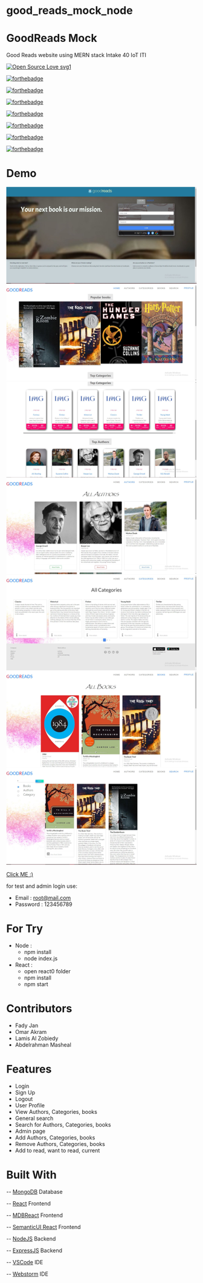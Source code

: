 # good_reads_mock_node
# GoodReads Mock
Good Reads website using MERN stack Intake 40 IoT ITI

[![Open Source Love svg1](https://badges.frapsoft.com/os/v1/open-source.svg?v=103)](https://github.com/ellerbrock/open-source-badges/)

[![forthebadge](https://forthebadge.com/images/badges/made-with-javascript.svg)](https://forthebadge.com)

[![forthebadge](https://forthebadge.com/images/badges/built-with-love.svg)](https://forthebadge.com)

[![forthebadge](https://forthebadge.com/images/badges/built-with-swag.svg)](https://forthebadge.com)

[![forthebadge](https://forthebadge.com/images/badges/uses-html.svg)](https://forthebadge.com)

[![forthebadge](https://forthebadge.com/images/badges/uses-css.svg)](https://forthebadge.com)

[![forthebadge](https://forthebadge.com/images/badges/uses-git.svg)](https://forthebadge.com)

[![forthebadge](https://forthebadge.com/images/badges/you-didnt-ask-for-this.svg)](https://forthebadge.com)

# Demo
![Alt text](./GoodReads1.JPG "Title")
![Alt text](./GoodReads2.JPG "Title")
![Alt text](./GoodReads3.JPG "Title")
![Alt text](./GoodReads4.JPG "Title")
![Alt text](./GoodReads5.JPG "Title")
![Alt text](./GoodReads6.JPG "Title")
![Alt text](./GoodReads7.JPG "Title")


[Click ME :)](http://34.107.102.252:3001/)

for test and admin login use:
- Email : root@mail.com
- Password : 123456789

# For Try
- Node : 
    - npm install 
    - node index.js
- React :
    - open react0 folder
    - npm install
    - npm start

# Contributors 
- Fady Jan
- Omar Akram 
- Lamis Al Zobiedy
- Abdelrahman Masheal 

# Features
- Login
- Sign Up
- Logout
- User Profile
- View Authors, Categories, books
- General search
- Search for Authors, Categories, books
- Admin page
- Add Authors, Categories, books
- Remove Authors, Categories, books
- Add to read, want to read, current

# Built With
-- [MongoDB](https://www.mongodb.com/) Database

-- [React](https://reactjs.org/) Frontend

-- [MDBReact](https://mdbootstrap.com/docs/react/) Frontend

-- [SemanticUI React](https://react.semantic-ui.com/ ) Frontend

-- [NodeJS](https://nodejs.org/en/) Backend

-- [ExpressJS](https://expressjs.com/) Backend

-- [VSCode](https://code.visualstudio.com/) IDE

-- [Webstorm](https://www.jetbrains.com/webstorm/) IDE
